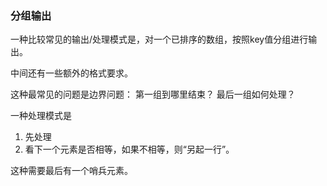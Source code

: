 

### 分组输出

一种比较常见的输出/处理模式是，对一个已排序的数组，按照key值分组进行输出。

中间还有一些额外的格式要求。

这种最常见的问题是边界问题： 第一组到哪里结束？ 最后一组如何处理？ 

一种处理模式是

1. 先处理
2. 看下一个元素是否相等，如果不相等，则“另起一行”。

这种需要最后有一个哨兵元素。



